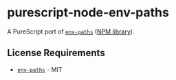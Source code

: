 # purescript-node-env-paths

A PureScript port of [`env-paths`](https://github.com/sindresorhus/env-paths) ([NPM library](https://www.npmjs.com/package/env-paths)).

## License Requirements

- [`env-paths`](https://github.com/sindresorhus/env-paths) - MIT

